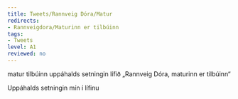 ```yaml
---
title: Tweets/Rannveig Dóra/Matur
redirects:
- Rannveigdora/Maturinn er tilbúinn
tags:
- Tweets
level: A1
reviewed: no
---
```

<vocabulary>
matur
tilbúinn
uppáhalds
setningin
lífið
</vocabulary>
<Tweet
data-translate="true"audio="aDj5.mp3"
id="664156211516973056"
date="1447182154000"
favorites="5"
user_name="Rannveig Dóra"
handle="rannveigdora"
user_picture="Tweet-rannveigdora-1jbr676.jpg"
verified=""
data-translate="true"
>„Rannveig Dóra, maturinn er tilbúinn“

Uppáhalds setningin mín í lífinu</Tweet>
